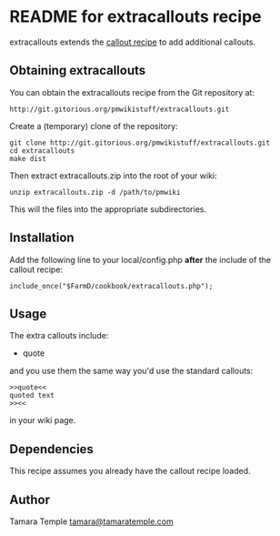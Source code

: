 # README for extracallouts recipe #


extracallouts extends the [callout recipe](http://www.pmwiki.org/wiki/Cookbook/Callout) to add additional callouts.

## Obtaining extracallouts ##

You can obtain the extracallouts recipe from the Git repository at:

    http://git.gitorious.org/pmwikistuff/extracallouts.git
  
Create a (temporary) clone of the repository:

    git clone http://git.gitorious.org/pmwikistuff/extracallouts.git
    cd extracallouts
    make dist

Then extract extracallouts.zip into the root of your wiki:

    unzip extracallouts.zip -d /path/to/pmwiki

This will the files into the appropriate subdirectories.

## Installation ##

Add the following line to your local/config.php **after** the include of the callout recipe:

    include_once("$FarmD/cookbook/extracallouts.php");

## Usage ##

The extra callouts include:

* quote

and you use them the same way you'd use the standard callouts:

    >>quote<<
    quoted text
    >><<

in your wiki page.

## Dependencies ##

This recipe assumes you already have the callout recipe loaded.

## Author ##

Tamara Temple <tamara@tamaratemple.com>

